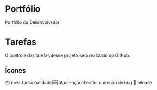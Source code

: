 # Portfólio

 Portfólio do Desenvolvedor

# Tarefas

O controle das tarefas desse projeto será realizado no GitHub.

## Ícones

:package: nova funcionalidade
:up: atualização
:beatle: correção de bug
:checkered_flag: release